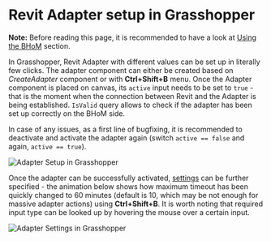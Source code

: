 # Revit Adapter setup in Grasshopper

**Note:** Before reading this page, it is recommended to have a look at [Using the BHoM](https://github.com/BHoM/documentation/wiki/Using-the-BHoM) section.

In Grasshopper, Revit Adapter with different values can be set up in literally few clicks. The adapter component can either be created based on _CreateAdapter_ component or with **Ctrl+Shift+B** menu. Once the Adapter component is placed on canvas, its `active` input needs to be set to `true` - that is the moment when the connection between Revit and the Adapter is being established. `IsValid` query allows to check if the adapter has been set up correctly on the BHoM side. 

In case of any issues, as a first line of bugfixing, it is recommended to deactivate and activate the adapter again (switch `active == false` and again, `active == true`).

![Adapter Setup in Grasshopper](https://user-images.githubusercontent.com/26874773/78887481-39990480-7a60-11ea-8a44-ea9109cab478.gif)

Once the adapter can be successfully activated, [settings](index.md#Settings) can be further specified - the animation below shows how maximum timeout has been quickly changed to 60 minutes (default is 10, which may be not enough for massive adapter actions) using **Ctrl+Shift+B**. It is worth noting that required input type can be looked up by hovering the mouse over a certain input.

![Adapter Settings in Grasshopper](https://user-images.githubusercontent.com/26874773/78888165-67cb1400-7a61-11ea-9625-b5d82b534e6b.gif)